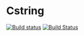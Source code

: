 # Cstring
[![Build status](https://ci.appveyor.com/api/projects/status/ewdrdt034xiar434?svg=true)](https://ci.appveyor.com/project/Nikolay2015/cstring)
[![Build Status](https://travis-ci.org/Nikolay2015/Cstring.svg?branch=master)](https://travis-ci.org/Nikolay2015/Cstring)